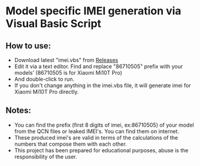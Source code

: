 # Model specific IMEI generation via Visual Basic Script  
  
## How to use:
- Download latest "imei.vbs" from [Releases](https://github.com/symbuzzer/vbs-model-specific-imei/releases)  
- Edit it via a text editor. Find and replace "86710505" prefix with your models'  (86710505 is for Xiaomi Mi10T Pro)  
- And double-click to run.  
- If you don't change anything in the imei.vbs file, it will generate imei for Xiaomi Mi10T Pro directly.  
  
## Notes:  
- You can find the prefix (first 8 digits of imei, ex:86710505) of your model from the QCN files or leaked IMEI's. You can find them on internet.  
- These produced imei's are valid in terms of the calculations of the numbers that compose them with each other.  
- This project has been prepared for educational purposes, abuse is the responsibility of the user.  
